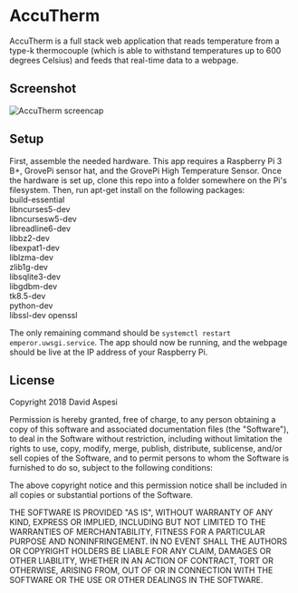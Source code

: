 # AccuTherm

AccuTherm is a full stack web application that reads temperature from a type-k thermocouple (which is able to withstand temperatures up to 600 degrees Celsius) and feeds that real-time data to a webpage.

## Screenshot

![AccuTherm screencap](./static/accuThermsc.gif)

## Setup

First, assemble the needed hardware.  This app requires a Raspberry Pi 3 B+, GrovePi sensor hat, and the GrovePi High Temperature Sensor.  Once the hardware is set up, clone this repo into a folder somewhere on the Pi's filesystem.  Then, run apt-get install on the following packages:  
build-essential  
libncurses5-dev  
libncursesw5-dev  
libreadline6-dev  
libbz2-dev  
libexpat1-dev  
liblzma-dev  
zlib1g-dev  
libsqlite3-dev  
libgdbm-dev  
tk8.5-dev  
python-dev  
libssl-dev openssl

The only remaining command should be `systemctl restart emperor.uwsgi.service`.  The app should now be running, and the webpage should be live at the IP address of your Raspberry Pi.

## License

Copyright 2018 David Aspesi

Permission is hereby granted, free of charge, to any person obtaining a copy of this software and associated documentation files (the "Software"), to deal in the Software without restriction, including without limitation the rights to use, copy, modify, merge, publish, distribute, sublicense, and/or sell copies of the Software, and to permit persons to whom the Software is furnished to do so, subject to the following conditions:

The above copyright notice and this permission notice shall be included in all copies or substantial portions of the Software.

THE SOFTWARE IS PROVIDED "AS IS", WITHOUT WARRANTY OF ANY KIND, EXPRESS OR IMPLIED, INCLUDING BUT NOT LIMITED TO THE WARRANTIES OF MERCHANTABILITY, FITNESS FOR A PARTICULAR PURPOSE AND NONINFRINGEMENT. IN NO EVENT SHALL THE AUTHORS OR COPYRIGHT HOLDERS BE LIABLE FOR ANY CLAIM, DAMAGES OR OTHER LIABILITY, WHETHER IN AN ACTION OF CONTRACT, TORT OR OTHERWISE, ARISING FROM, OUT OF OR IN CONNECTION WITH THE SOFTWARE OR THE USE OR OTHER DEALINGS IN THE SOFTWARE.
